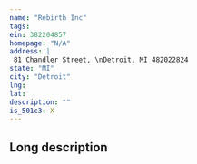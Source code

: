 ```yaml
---
name: "Rebirth Inc"
tags:
ein: 382204857
homepage: "N/A"
address: |
 81 Chandler Street, \nDetroit, MI 482022824
state: "MI"
city: "Detroit"
lng: 
lat: 
description: ""
is_501c3: X
---
```


## Long description


